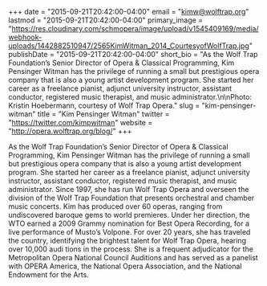 +++
date = "2015-09-21T20:42:00-04:00"
email = "kimw@wolftrap.org"
lastmod = "2015-09-21T20:42:00-04:00"
primary_image = "https://res.cloudinary.com/schmopera/image/upload/v1545409169/media/webhook-uploads/1442882510947/2565KimWitman_2014_CourtesyofWolfTrap.jpg"
publishDate = "2015-09-21T20:42:00-04:00"
short_bio = "As the Wolf Trap Foundation’s Senior Director of Opera &amp; Classical Programming, Kim Pensinger Witman has the privilege of running a small but prestigious opera company that is also a young artist development program. She started her career as a freelance pianist, adjunct university instructor, assistant conductor, registered music therapist, and music administrator.\n\nPhoto: Kristin Hoebermann, courtesy of Wolf Trap Opera."
slug = "kim-pensinger-witman"
title = "Kim Pensinger Witman"
twitter = "https://twitter.com/kimpwitman"
website = "http://opera.wolftrap.org/blog/"
+++

As the Wolf Trap Foundation’s Senior Director of Opera & Classical Programming, Kim Pensinger Witman has the privilege of running a small but prestigious opera company that is also a young artist development program. She started her career as a freelance pianist, adjunct university instructor, assistant conductor, registered music therapist, and music administrator. Since 1997, she has run Wolf Trap Opera and overseen the division of the Wolf Trap Foundation that presents orchestral and chamber music concerts. Kim has produced over 60 operas, ranging from undiscovered baroque gems to world premieres. Under her direction, the WTO earned a 2009 Grammy nomination for Best Opera Recording, for a live performance of Musto’s Volpone. For over 20 years, she has traveled the country, identifying the brightest talent for Wolf Trap Opera, hearing over 10,000 audi tions in the process. She is a frequent adjudicator for the Metropolitan Opera National Council Auditions and has served as a panelist with OPERA America, the National Opera Association, and the National Endowment for the Arts.
